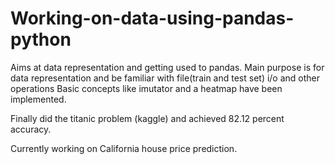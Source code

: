 # Working-on-data-using-pandas-python
Aims at data representation and getting used to pandas.
Main purpose is for data representation and be familiar with file(train and test set) i/o and other operations
Basic concepts like imutator and a heatmap have been implemented.

Finally did the titanic problem (kaggle) and achieved 82.12 percent accuracy.

Currently working on California house price prediction.
